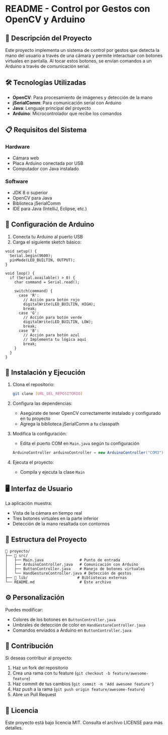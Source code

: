 # README - Control por Gestos con OpenCV y Arduino

## 📌 Descripción del Proyecto

Este proyecto implementa un sistema de control por gestos que detecta la mano del usuario a través de una cámara y permite interactuar con botones virtuales en pantalla. Al tocar estos botones, se envían comandos a un Arduino a través de comunicación serial.

## 🛠 Tecnologías Utilizadas

- **OpenCV**: Para procesamiento de imágenes y detección de la mano
- **jSerialComm**: Para comunicación serial con Arduino
- **Java**: Lenguaje principal del proyecto
- **Arduino**: Microcontrolador que recibe los comandos

## 📋 Requisitos del Sistema

### Hardware
- Cámara web
- Placa Arduino conectada por USB
- Computador con Java instalado

### Software
- JDK 8 o superior
- OpenCV para Java
- Biblioteca jSerialComm
- IDE para Java (IntelliJ, Eclipse, etc.)

## 🔌 Configuración de Arduino

1. Conecta tu Arduino al puerto USB
2. Carga el siguiente sketch básico:

```arduino
void setup() {
  Serial.begin(9600);
  pinMode(LED_BUILTIN, OUTPUT);
}

void loop() {
  if (Serial.available() > 0) {
    char command = Serial.read();
    
    switch(command) {
      case 'R':
        // Acción para botón rojo
        digitalWrite(LED_BUILTIN, HIGH);
        break;
      case 'G':
        // Acción para botón verde
        digitalWrite(LED_BUILTIN, LOW);
        break;
      case 'B':
        // Acción para botón azul
        // Implementa tu lógica aquí
        break;
    }
  }
}
```

## 🚀 Instalación y Ejecución

1. Clona el repositorio:
   ```bash
   git clone [URL_DEL_REPOSITORIO]
   ```

2. Configura las dependencias:
   - Asegúrate de tener OpenCV correctamente instalado y configurado en tu proyecto
   - Agrega la biblioteca jSerialComm a tu classpath

3. Modifica la configuración:
   - Edita el puerto COM en `Main.java` según tu configuración
   ```java
   ArduinoController arduinoController = new ArduinoController("COM3");
   ```

4. Ejecuta el proyecto:
   - Compila y ejecuta la clase `Main`

## 🖥 Interfaz de Usuario

La aplicación muestra:
- Vista de la cámara en tiempo real
- Tres botones virtuales en la parte inferior
- Detección de la mano resaltada con contornos

## 🎨 Estructura del Proyecto

```
📁 proyecto/
├── 📁 src/
│   ├── Main.java                # Punto de entrada
│   ├── ArduinoController.java   # Comunicación con Arduino
│   ├── ButtonController.java    # Manejo de botones virtuales
│   └── HandGestureController.java # Detección de gestos
├── 📁 lib/                      # Bibliotecas externas
└── README.md                    # Este archivo
```

## ⚙️ Personalización

Puedes modificar:
- Colores de los botones en `ButtonController.java`
- Umbrales de detección de color en `HandGestureController.java`
- Comandos enviados a Arduino en `ButtonController.java`

## 🤝 Contribución

Si deseas contribuir al proyecto:
1. Haz un fork del repositorio
2. Crea una rama con tu feature (`git checkout -b feature/awesome-feature`)
3. Haz commit de tus cambios (`git commit -m 'Add awesome feature'`)
4. Haz push a la rama (`git push origin feature/awesome-feature`)
5. Abre un Pull Request

## 📄 Licencia

Este proyecto está bajo licencia MIT. Consulta el archivo LICENSE para más detalles.

